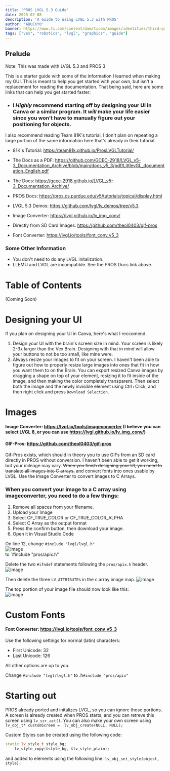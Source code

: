 ```yaml
---
title: 'PROS LVGL 5.3 Guide'
date: 2025-07-08
description: 'A Guide to using LVGL 5.3 with PROS'
author: 'ABUCKY0'
banner: https://www.ti.com/content/dam/ticom/images/identities/third-party/j-l/lvgl-logo.png
tags: ["vex", "robotics", "lvgl", "graphics", "guide"]
---
```

## Prelude
Note: This was made with LVGL 5.3 and PROS 3

This is a starter guide with some of the information I learned when making my GUI. This is meant to help you get started with your own, but isn't a replacement for reading the documentation.
That being said, here are some links that can help you get started faster:
- ### I ***Highly*** recommend starting off by designing your UI in Canva or a similar program. It *will* make your life easier since you won't have to manually figure out your positioning for objects.

I also recommend reading Team 81K's tutorial, I don't plan on repeating a large portion of the same information here that's already in their tutorial. 
- 81K's Tutorial: https://team81k.github.io/ProsLVGLTutorial/

- The Docs as a PDF: https://github.com/GCEC-2918/LVGL_v5-3_Documentation_Archive/blob/main/docs_v5_3/pdf/LittlevGL_documentation_English.pdf
- The Docs: https://gcec-2918.github.io/LVGL_v5-3_Documentation_Archive/
- PROS Docs: https://pros.cs.purdue.edu/v5/tutorials/topical/display.html
- LVGL 5.3 Demos: https://github.com/lvgl/lv_demos/tree/v5.3 
- Image Converter: https://lvgl.github.io/lv_img_conv/
- Directly from SD Card Images: https://github.com/theol0403/gif-pros
- Font Converter: https://lvgl.io/tools/font_conv_v5_3
### Some Other Information
- You don't need to do any LVGL initalization.
- LLEMU and LVGL are incompatible. See the PROS Docs link above.
# Table of Contents
(Coming Soon)

# Designing your UI
If you plan on designing your UI in Canva, here's what I reccomend.
1. Design your UI with the brain's screen size in mind. Your screen is likely 2-3x larger than the Vex Brain. Designing with that in mind will allow your buttons to not be too small, like mine were. 
2. Always resize your images to fit on your screen. I haven't been able to figure out how to properly resize large images into ones that fit in how you want them to on the Brain. You can export resized Canva images by dragging a shape on top of your element, resizing it to fit inside of the image, and then making the color completely transparent. Then select both the image and the newly invisible element using Ctrl+Click, and then right click and press `Download Selection`.

# Images
#### Image Converter: https://lvgl.io/tools/imageconverter (I believe you can select LVGL 8, or you can use https://lvgl.github.io/lv_img_conv/)
#### GIF-Pros: https://github.com/theol0403/gif-pros

Gif-Pros exists, which should in theory you to use GIFs from an SD card directly in PROS without conversion. I haven't been able to get it working, but your mileage may vary.
~~When you finish designing your UI, you need to translate all images into C arrays,~~ and convert fonts into ones usable by LVGL. Use the Image Converter to convert images to C Arrays. 

### When you convert your image to a C array using imageconverter, you need to do a few things:

1) Remove all spaces from your filename. 
2) Upload your Image
3) Select CF_TRUE_COLOR or CF_TRUE_COLOR_ALPHA
4) Select C Array as the output format
5) Press the confirm button, then download your image. 
6) Open it in Visual Studio Code

On line 12, change `#include "lvgl/lvgl.h"`   
![image](https://gist.github.com/assets/81783950/03dc8433-05d3-4b8d-9871-ecdf5ec3ac7c)  
to `#include "pros/apix.h"  

Delete the two `#ifndef` statements following the `pros/apix.h` header.   
![image](https://gist.github.com/assets/81783950/9ab6ecb4-56ca-4e95-a397-2755a3e14834)   

Then delete the three `LV_ATTRIBUTE`s in the c array image map.
![image](https://gist.github.com/assets/81783950/50c14bb3-cb03-495f-a4ba-a87e13ef5215)  

The top portion of your image file should now look like this:   
![image](https://gist.github.com/assets/81783950/774270b1-687d-4e9c-8ab6-d3bae27f0af6)


# Custom Fonts
#### Font Converter: https://lvgl.io/tools/font_conv_v5_3

Use the following settings for normal (latin) characters:
- First Unicode: 32
- Last Unicode: 126
 
All other options are up to you.

Change `#include "lvgl/lvgl.h"` to .h`#include "pros/apix"`

# Starting out
PROS already ported and initalizes LVGL, so you can ignore those portions. A screen is already created when PROS starts, and you can retreve this screen using `lv_scr_act()`. You can also make your own screen using `lv_obj_t* customScreen =  lv_obj_create(NULL, NULL);`

Custom Styles can be created using the following code: 
```cpp
static lv_style_t style_bg;
	lv_style_copy(&style_bg, &lv_style_plain);
```
and added to elements using the following line: `lv_obj_set_style(object, style);`